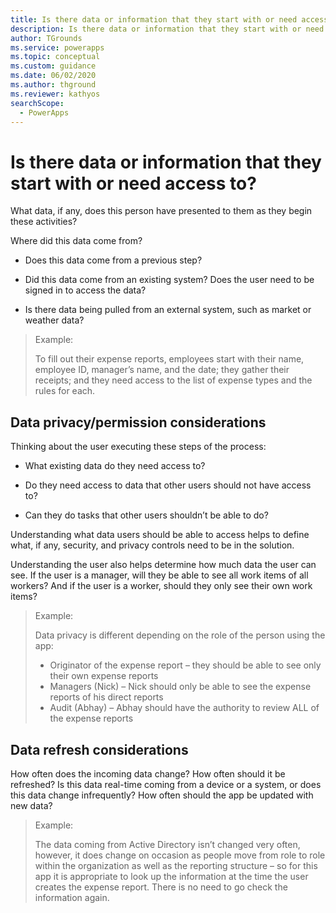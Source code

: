 ```yaml
---
title: Is there data or information that they start with or need access to | Microsoft Docs
description: Is there data or information that they start with or need access to
author: TGrounds
ms.service: powerapps
ms.topic: conceptual
ms.custom: guidance
ms.date: 06/02/2020
ms.author: thground
ms.reviewer: kathyos
searchScope:  
  - PowerApps
---
```


# Is there data or information that they start with or need access to?

What data, if any, does this person have presented to them as they begin these
activities?

Where did this data come from?

-   Does this data come from a previous step?

-   Did this data come from an existing system? Does the user need to be signed
    in to access the data?

-   Is there data being pulled from an external system, such as market or
    weather data?

> Example:
>
> To fill out their expense reports, employees start with their name,
employee ID, manager’s name, and the date; they gather their receipts; and they
need access to the list of expense types and the rules for each.

## Data privacy/permission considerations


Thinking about the user executing these steps of the process:

-   What existing data do they need access to?

-   Do they need access to data that other users should not have access to?

-   Can they do tasks that other users shouldn’t be able to do?

Understanding what data users should be able to access helps to define what, if
any, security, and privacy controls need to be in the solution.

Understanding the user also helps determine how much data the user can see. If
the user is a manager, will they be able to see all work items of all workers?
And if the user is a worker, should they only see their own work items?

> Example:
> 
> Data privacy is different depending on the role of the person using the
app:
> - Originator of the expense report – they should be able to see only their own
    expense reports
> - Managers (Nick) – Nick should only be able to see the expense reports of his
    direct reports
> - Audit (Abhay) – Abhay should have the authority to review ALL of the expense
    reports

## Data refresh considerations

How often does the incoming data change? How often should it be refreshed? Is
this data real-time coming from a device or a system, or does this data change
infrequently? How often should the app be updated with new data?

> Example: 
>
> The data coming from Active Directory isn’t changed very often,
however, it does change on occasion as people move from role to role within the
organization as well as the reporting structure – so for this app it is
appropriate to look up the information at the time the user creates the expense
report. There is no need to go check the information again.

